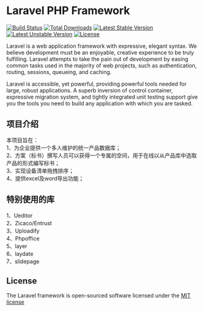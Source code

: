 # Laravel PHP Framework

[![Build Status](https://travis-ci.org/laravel/framework.svg)](https://travis-ci.org/laravel/framework)
[![Total Downloads](https://poser.pugx.org/laravel/framework/d/total.svg)](https://packagist.org/packages/laravel/framework)
[![Latest Stable Version](https://poser.pugx.org/laravel/framework/v/stable.svg)](https://packagist.org/packages/laravel/framework)
[![Latest Unstable Version](https://poser.pugx.org/laravel/framework/v/unstable.svg)](https://packagist.org/packages/laravel/framework)
[![License](https://poser.pugx.org/laravel/framework/license.svg)](https://packagist.org/packages/laravel/framework)

Laravel is a web application framework with expressive, elegant syntax. We believe development must be an enjoyable, creative experience to be truly fulfilling. Laravel attempts to take the pain out of development by easing common tasks used in the majority of web projects, such as authentication, routing, sessions, queueing, and caching.

Laravel is accessible, yet powerful, providing powerful tools needed for large, robust applications. A superb inversion of control container, expressive migration system, and tightly integrated unit testing support give you the tools you need to build any application with which you are tasked.

## 项目介绍

本项目旨在：<br>
1、为企业提供一个多人维护的统一产品数据库；<br>
2、方案（标书）撰写人员可以获得一个专属的空间，用于在线以从产品库中选取产品的形式编写标书；<br>
3、实现设备清单拖拽排序；<br>
4、提供excel及word导出功能；

## 特别使用的库
1、Ueditor<br>
2、Zicaco/Entrust<br>
3、Uploadify<br>
4、Phpoffice<br>
5、layer<br>
6、laydate<br>
7、slidepage

## License

The Laravel framework is open-sourced software licensed under the [MIT license](http://opensource.org/licenses/MIT)
